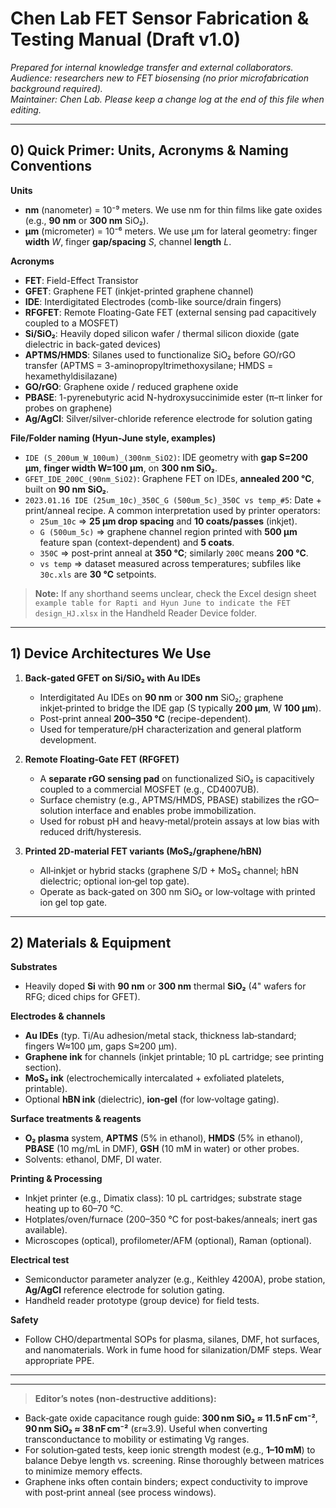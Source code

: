 # Chen Lab FET Sensor Fabrication & Testing Manual (Draft v1.0)

*Prepared for internal knowledge transfer and external collaborators. Audience: researchers new to FET biosensing (no prior microfabrication background required).*  
*Maintainer: Chen Lab. Please keep a change log at the end of this file when editing.*

---

## 0) Quick Primer: Units, Acronyms & Naming Conventions

**Units**  
- **nm** (nanometer) = 10⁻⁹ meters. We use nm for thin films like gate oxides (e.g., **90 nm** or **300 nm** SiO₂).
- **µm** (micrometer) = 10⁻⁶ meters. We use µm for lateral geometry: finger **width** *W*, finger **gap/spacing** *S*, channel **length** *L*.

**Acronyms**  
- **FET**: Field-Effect Transistor  
- **GFET**: Graphene FET (inkjet-printed graphene channel)  
- **IDE**: Interdigitated Electrodes (comb-like source/drain fingers)  
- **RFGFET**: Remote Floating-Gate FET (external sensing pad capacitively coupled to a MOSFET)  
- **Si/SiO₂**: Heavily doped silicon wafer / thermal silicon dioxide (gate dielectric in back-gated devices)  
- **APTMS/HMDS**: Silanes used to functionalize SiO₂ before GO/rGO transfer (APTMS = 3-aminopropyltrimethoxysilane; HMDS = hexamethyldisilazane)  
- **GO/rGO**: Graphene oxide / reduced graphene oxide  
- **PBASE**: 1-pyrenebutyric acid N-hydroxysuccinimide ester (π–π linker for probes on graphene)  
- **Ag/AgCl**: Silver/silver-chloride reference electrode for solution gating

**File/Folder naming (Hyun‑June style, examples)**  
- `IDE (S_200um_W_100um)_(300nm_SiO2)`: IDE geometry with **gap S=200 µm**, **finger width W=100 µm**, on **300 nm SiO₂**.  
- `GFET_IDE_200C_(90nm_SiO2)`: Graphene FET on IDEs, **annealed 200 °C**, built on **90 nm SiO₂**.  
- `2023.01.16 IDE (25um_10c)_350C_G (500um_5c)_350C vs temp_#5`: Date + print/anneal recipe. A common interpretation used by printer operators:  
  - `25um_10c` ⇒ **25 µm drop spacing** and **10 coats/passes** (inkjet).  
  - `G (500um_5c)` ⇒ graphene channel region printed with **500 µm** feature span (context-dependent) and **5 coats**.  
  - `350C` ⇒ post-print anneal at **350 °C**; similarly `200C` means **200 °C**.  
  - `vs temp` ⇒ dataset measured across temperatures; subfiles like `30c.xls` are **30 °C** setpoints.

> **Note:** If any shorthand seems unclear, check the Excel design sheet `example table for Rapti and Hyun June to indicate the FET design_HJ.xlsx` in the Handheld Reader Device folder.

---

## 1) Device Architectures We Use

1. **Back‑gated GFET on Si/SiO₂ with Au IDEs**  
   - Interdigitated Au IDEs on **90 nm** or **300 nm** SiO₂; graphene inkjet‑printed to bridge the IDE gap (S typically **200 µm**, W **100 µm**).  
   - Post-print anneal **200–350 °C** (recipe-dependent).  
   - Used for temperature/pH characterization and general platform development.

2. **Remote Floating‑Gate FET (RFGFET)**  
   - A **separate rGO sensing pad** on functionalized SiO₂ is capacitively coupled to a commercial MOSFET (e.g., CD4007UB).  
   - Surface chemistry (e.g., APTMS/HMDS, PBASE) stabilizes the rGO–solution interface and enables probe immobilization.  
   - Used for robust pH and heavy‑metal/protein assays at low bias with reduced drift/hysteresis.

3. **Printed 2D‑material FET variants (MoS₂/graphene/hBN)**  
   - All‑inkjet or hybrid stacks (graphene S/D + MoS₂ channel; hBN dielectric; optional ion‑gel top gate).  
   - Operate as back‑gated on 300 nm SiO₂ or low‑voltage with printed ion gel top gate.

---

## 2) Materials & Equipment

**Substrates**  
- Heavily doped **Si** with **90 nm** or **300 nm** thermal **SiO₂** (4" wafers for RFG; diced chips for GFET).

**Electrodes & channels**  
- **Au IDEs** (typ. Ti/Au adhesion/metal stack, thickness lab‑standard; fingers W≈100 µm, gaps S≈200 µm).  
- **Graphene ink** for channels (inkjet printable; 10 pL cartridge; see printing section).  
- **MoS₂ ink** (electrochemically intercalated + exfoliated platelets, printable).  
- Optional **hBN ink** (dielectric), **ion‑gel** (for low‑voltage gating).

**Surface treatments & reagents**  
- **O₂ plasma** system, **APTMS** (5% in ethanol), **HMDS** (5% in ethanol), **PBASE** (10 mg/mL in DMF), **GSH** (10 mM in water) or other probes.  
- Solvents: ethanol, DMF, DI water.

**Printing & Processing**  
- Inkjet printer (e.g., Dimatix class): 10 pL cartridges; substrate stage heating up to 60–70 °C.  
- Hotplates/oven/furnace (200–350 °C for post‑bakes/anneals; inert gas available).  
- Microscopes (optical), profilometer/AFM (optional), Raman (optional).

**Electrical test**  
- Semiconductor parameter analyzer (e.g., Keithley 4200A), probe station, **Ag/AgCl** reference electrode for solution gating.  
- Handheld reader prototype (group device) for field tests.

**Safety**  
- Follow CHO/departmental SOPs for plasma, silanes, DMF, hot surfaces, and nanomaterials. Work in fume hood for silanization/DMF steps. Wear appropriate PPE.

---

---

> **Editor’s notes (non‑destructive additions):**
- Back‑gate oxide capacitance rough guide: **300 nm SiO₂ ≈ 11.5 nF cm⁻²**, **90 nm SiO₂ ≈ 38 nF cm⁻²** (εr≈3.9). Useful when converting transconductance to mobility or estimating Vg ranges.
- For solution‑gated tests, keep ionic strength modest (e.g., **1–10 mM**) to balance Debye length vs. screening. Rinse thoroughly between matrices to minimize memory effects.
- Graphene inks often contain binders; expect conductivity to improve with post‑print anneal (see process windows).
